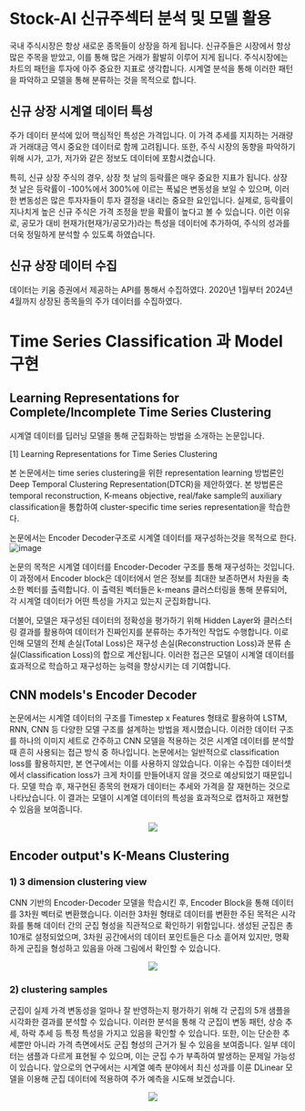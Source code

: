 # Stock-AI 신규주섹터 분석 및 모델 활용
국내 주식시장은 항상 새로운 종목들이 상장을 하게 됩니다. 신규주들은 시장에서 항상 많은 주목을 받았고, 이를 통해 많은 거래가 활발히 이루어 지게 됩니다. 
주식시장에는 차트의 패턴을 투자에 아주 중요한 지표로 생각합니다. 시계열 분석을 통해 이러한 패턴을 파악하고 모델을 통해 분류하는 것을 목적으로 합니다.
## 신규 상장 시계열 데이터 특성
주가 데이터 분석에 있어 핵심적인 특성은 가격입니다. 이 가격 추세를 지지하는 거래량과 거래대금 역시 중요한 데이터로 함께 고려됩니다. 또한, 주식 시장의 동향을 파악하기 위해 시가, 고가, 저가와 같은 정보도 데이터에 포함시켰습니다.

특히, 신규 상장 주식의 경우, 상장 첫 날의 등락률은 매우 중요한 지표가 됩니다. 상장 첫 날은 등락률이 -100%에서 300%에 이르는 폭넓은 변동성을 보일 수 있으며, 이러한 변동성은 많은 투자자들이 투자 결정을 내리는 중요한 요인입니다. 실제로, 등락률이 지나치게 높은 신규 주식은 가격 조정을 받을 확률이 높다고 볼 수 있습니다. 이런 이유로, 공모가 대비 현재가(현재가/공모가)라는 특성을 데이터에 추가하여, 주식의 성과를 더욱 정밀하게 분석할 수 있도록 하였습니다.

##  신규 상장 데이터 수집
 데이터는 키움 증권에서 제공하는 API를 통해서 수집하였다. 2020년 1월부터 2024년 4월까지 상장된 종목들의 주가 데이터를 수집하였다.



# Time Series Classification 과 Model  구현


## Learning Representations for Complete/Incomplete Time Series Clustering

시계열 데이터를 딥러닝 모델을 통해 군집화하는 방법을 소개하는 논문입니다.

[1] Learning Representations for Time Series Clustering

본 논문에서는 time series clustering을 위한 representation learning 방법론인 Deep Temporal Clustering Representation(DTCR)을 제안하였다. 본 방법론은 temporal reconstruction, K-means objective, real/fake sample의 auxiliary classification을 통합하여 cluster-specific time series representation을 학습한다.

논문에서는 Encoder Decoder구조로 시계열 데이터를 재구성하는것을 목적으로 한다. 
![image](https://github.com/sangse/Stock-AI/assets/145996429/57389885-95e7-4e3f-a809-76d5290eb102)


논문의 목적은 시계열 데이터를 Encoder-Decoder 구조를 통해 재구성하는 것입니다. 이 과정에서 Encoder block은 데이터에서 얻은 정보를 최대한 보존하면서 차원을 축소한 벡터를 출력합니다. 이 출력된 벡터들은 k-means 클러스터링을 통해 분류되어, 각 시계열 데이터가 어떤 특성을 가지고 있는지 군집화합니다.

더불어, 모델은 재구성된 데이터의 정확성을 평가하기 위해 Hidden Layer와 클러스터링 결과를 활용하여 데이터가 진짜인지를 분류하는 추가적인 작업도 수행합니다. 이로 인해 모델의 전체 손실(Total Loss)은 재구성 손실(Reconstruction Loss)과 분류 손실(Classification Loss)의 합으로 계산됩니다. 이러한 접근은 모델이 시계열 데이터를 효과적으로 학습하고 재구성하는 능력을 향상시키는 데 기여합니다.

## CNN models's Encoder Decoder
논문에서는 시계열 데이터의 구조를 Timestep x Features 형태로 활용하여 LSTM, RNN, CNN 등 다양한 모델 구조를 설계하는 방법을 제시했습니다. 이러한 데이터 구조를 하나의 이미지 세트로 간주하고 CNN 모델을 적용하는 것은 시계열 데이터를 분석할 때 흔히 사용되는 접근 방식 중 하나입니다. 논문에서는 일반적으로 classification loss를 활용하지만, 본 연구에서는 이를 사용하지 않았습니다. 이유는 수집한 데이터셋에서 classification loss가 크게 차이를 만들어내지 않을 것으로 예상되었기 때문입니다. 모델 학습 후, 재구현된 종목의 현재가 데이터는 추세와 가격을 잘 재현하는 것으로 나타났습니다. 이 결과는 모델이 시계열 데이터의 특성을 효과적으로 캡처하고 재현할 수 있음을 보여줍니다.
 
<p align="center">
  <img src="https://github.com/sangse/Stock-AI/assets/145996429/d92b2029-2a76-4437-943d-1421e5dcfc69">
</p>



## Encoder output's K-Means Clustering
### 1) 3 dimension clustering view
CNN 기반의 Encoder-Decoder 모델을 학습시킨 후, Encoder Block을 통해 데이터를 3차원 벡터로 변환했습니다. 이러한 3차원 형태로 데이터를 변환한 주된 목적은 시각화를 통해 데이터 간의 군집 형성을 직관적으로 확인하기 위함입니다. 생성된 군집은 총 10개로 설정되었으며, 3차원 공간에서의 데이터 포인트들은 다소 흩어져 있지만, 명확하게 군집을 형성하고 있음을 아래 그림에서 확인할 수 있습니다.

<p align="center">
  <img src="https://github.com/sangse/Stock-AI/assets/145996429/e08f2e09-ea29-4e34-aa32-ea5b933d7e82">
</p>

### 2) clustering samples
군집이 실제 가격 변동성을 얼마나 잘 반영하는지 평가하기 위해 각 군집의 5개 샘플을 시각화한 결과를 분석할 수 있습니다. 이러한 분석을 통해 각 군집이 변동 패턴, 상승 추세, 하락 추세 등 특정 특성을 가지고 있음을 확인할 수 있습니다. 또한, 이는 단순한 추세뿐만 아니라 가격 측면에서도 군집 형성의 근거가 될 수 있음을 보여줍니다. 일부 데이터는 샘플과 다르게 표현될 수 있으며, 이는 군집 수가 부족하여 발생하는 문제일 가능성이 있습니다. 앞으로의 연구에서는 시계열 예측 분야에서 최신 성과를 이룬 DLinear 모델을 이용해 군집 데이터에 적용하여 주가 예측을 시도해 보겠습니다.

<p align = "center">
<img src="https://github.com/sangse/Stock-AI/assets/145996429/38e69c31-e945-4790-b955-f08b5b0d22ca">
</p>
